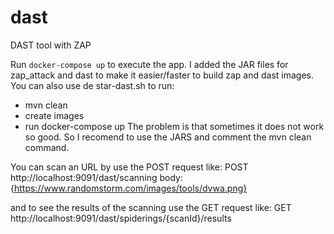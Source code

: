 # dast
DAST tool with ZAP

Run `docker-compose up` to execute the app. I added the JAR files for zap_attack and dast to make it easier/faster to build zap and dast images.
You can also use de star-dast.sh to run:
- mvn clean
- create images
- run docker-compose up
The problem is that sometimes it does not work so good. So I recomend to use the JARS and comment the mvn clean command.

You can scan an URL by use the 
POST request like:
POST http://localhost:9091/dast/scanning 
body: 
{https://www.randomstorm.com/images/tools/dvwa.png}

and to see the results of the scanning use the
GET request like:
GET http://localhost:9091/dast/spiderings/{scanId}/results

